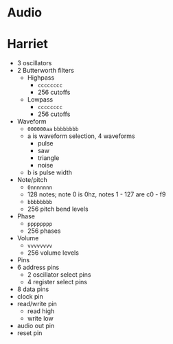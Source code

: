 # Audio

# Harriet

- 3 oscillators
 - 2 Butterworth filters
   - Highpass
     - `cccccccc`
     - 256 cutoffs
   - Lowpass
     - `cccccccc`
     - 256 cutoffs
 - Waveform
   - `000000aa` `bbbbbbbb`
   - a is waveform selection, 4 waveforms
     - pulse
     - saw
     - triangle
     - noise
   - b is pulse width
 - Note/pitch
   - `0nnnnnnn`
   - 128 notes; note 0 is 0hz, notes 1 - 127 are c0 - f9
   - `bbbbbbbb`
   - 256 pitch bend levels
 - Phase
   - `pppppppp`
   - 256 phases
 - Volume
   - `vvvvvvvv`
   - 256 volume levels
- Pins
 - 6 address pins
   - 2 oscillator select pins
   - 4 register select pins
 - 8 data pins
 - clock pin
 - read/write pin
   - read high
   - write low
 - audio out pin
 - reset pin
